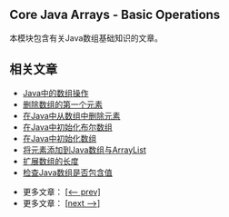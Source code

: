 ## Core Java Arrays - Basic Operations

本模块包含有关Java数组基础知识的文章。

## 相关文章

+ [Java中的数组操作](http://tu-yucheng.github.io/java-array/2023/06/09/java-common-array-operations.html)
+ [删除数组的第一个元素](http://tu-yucheng.github.io/java-array/2023/06/09/java-array-remove-first-element.html)
+ [在Java中从数组中删除元素](http://tu-yucheng.github.io/java-array/2023/06/09/java-array-remove-element.html)
+ [在Java中初始化布尔数组](http://tu-yucheng.github.io/java-array/2023/06/09/java-initializing-boolean-array.html)
+ [在Java中初始化数组](http://tu-yucheng.github.io/java-array/2023/06/09/java-initialize-array.html)
+ [将元素添加到Java数组与ArrayList](http://tu-yucheng.github.io/java-array/2023/06/09/java-add-element-to-array-vs-list.html)
+ [扩展数组的长度](http://tu-yucheng.github.io/java-array/2023/06/09/java-array-add-element-at-the-end.html)
+ [检查Java数组是否包含值](http://tu-yucheng.github.io/java-array/2023/06/09/java-array-contains-value.html)

- 更多文章： [[<-- prev]](../java-arrays-multidimensional/README.md)
- 更多文章： [[next -->]](../java-arrays-operations-advanced/README.md)